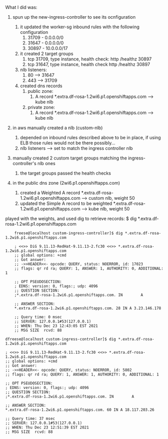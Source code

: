What I did was: 
1. spun up the new-ingress-controller to see its ocnfiguration 
   1. it updated the worker-sg inbound rules with the following configuration 
      1. 31709 - 0.0.0.0/0
      2. 31647 - 0.0.0.0/0
      3. 30897 - 10.0.0.0/17
   2. it created 2 target groups 
      1. tcp 31709, type instance, health check: http /healthz 30897
      2. tcp 31647, type instance, health check http /healthz 30897 
   3. nlb listeners: 
      1. 80 --> 31647
      2. 443 --> 31709
   4. created dns records
      1. public zone:
         1. A record *.extra.df-rosa-1.2wi6.p1.openshiftapps.com --> kube nlb 
      2. private zone: 
         1. A record *.extra.df-rosa-1.2wi6.p1.openshiftapps.com --> kube nlb 
   
2. in aws manually created a nlb (custom-nlb)
   1. depended on inbound rules described above to be in place, if using ELB those rules would not be there possibly...  
   2. nlb listeners --> set to match the ingress controller nlb 
3. manually created 2 custom target groups matching the ingress-controller's nlb ones 
   1. the target groups passed the health checks 
4. in the public dns zone (2wi6.p1.openshiftapps.com)
   1. created a Weighted A record  *.extra.df-rosa-1.2wi6.p1.openshiftapps.com --> custom nlb, weight 50
   2. updated the Simple A record to be weighted  *.extra.df-rosa-1.2wi6.p1.openshiftapps.com --> kube nlb, weight 50 

played with the weights, and used dig to retrieve records: $ dig *.extra.df-rosa-1.2wi6.p1.openshiftapps.com
```
    freese@localhost custom-ingress-controller]$ dig *.extra.df-rosa-1.2wi6.p1.openshiftapps.com

    ; <<>> DiG 9.11.13-RedHat-9.11.13-2.fc30 <<>> *.extra.df-rosa-1.2wi6.p1.openshiftapps.com
    ;; global options: +cmd
    ;; Got answer:
    ;; ->>HEADER<<- opcode: QUERY, status: NOERROR, id: 17023
    ;; flags: qr rd ra; QUERY: 1, ANSWER: 1, AUTHORITY: 0, ADDITIONAL: 1

    ;; OPT PSEUDOSECTION:
    ; EDNS: version: 0, flags:; udp: 4096
    ;; QUESTION SECTION:
    ;*.extra.df-rosa-1.2wi6.p1.openshiftapps.com. IN        A

    ;; ANSWER SECTION:
    *.extra.df-rosa-1.2wi6.p1.openshiftapps.com. 28 IN A 3.23.146.178

    ;; Query time: 0 msec
    ;; SERVER: 127.0.0.1#53(127.0.0.1)
    ;; WHEN: Thu Dec 23 12:43:05 EST 2021
    ;; MSG SIZE  rcvd: 88
```
```
dfreese@localhost custom-ingress-controller]$ dig *.extra.df-rosa-1.2wi6.p1.openshiftapps.com

; <<>> DiG 9.11.13-RedHat-9.11.13-2.fc30 <<>> *.extra.df-rosa-1.2wi6.p1.openshiftapps.com
;; global options: +cmd
;; Got answer:
;; ->>HEADER<<- opcode: QUERY, status: NOERROR, id: 5802
;; flags: qr rd ra; QUERY: 1, ANSWER: 1, AUTHORITY: 0, ADDITIONAL: 1

;; OPT PSEUDOSECTION:
; EDNS: version: 0, flags:; udp: 4096
;; QUESTION SECTION:
;*.extra.df-rosa-1.2wi6.p1.openshiftapps.com. IN        A

;; ANSWER SECTION:
*.extra.df-rosa-1.2wi6.p1.openshiftapps.com. 60 IN A 18.117.203.26

;; Query time: 37 msec
;; SERVER: 127.0.0.1#53(127.0.0.1)
;; WHEN: Thu Dec 23 12:51:39 EST 2021
;; MSG SIZE  rcvd: 88
```
